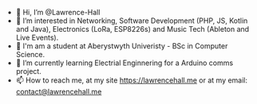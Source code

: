 - 👋 Hi, I’m @Lawrence-Hall
- 👀 I’m interested in Networking, Software Development (PHP, JS, Kotlin and Java), Electronics (LoRa, ESP8226s) and Music Tech (Ableton and Live Events).
- 📖 I'm am a student at Aberystwyth Univeristy - BSc in Computer Science.
- 🌱 I’m currently learning Electrial Enginnering for a Arduino comms project.
- 📫 How to reach me, at my site https://lawrencehall.me or at my email: contact@lawrencehall.me

<!---
Lawrence-Hall/Lawrence-Hall is a ✨ special ✨ repository because its `README.md` (this file) appears on your GitHub profile.
You can click the Preview link to take a look at your changes.
--->
